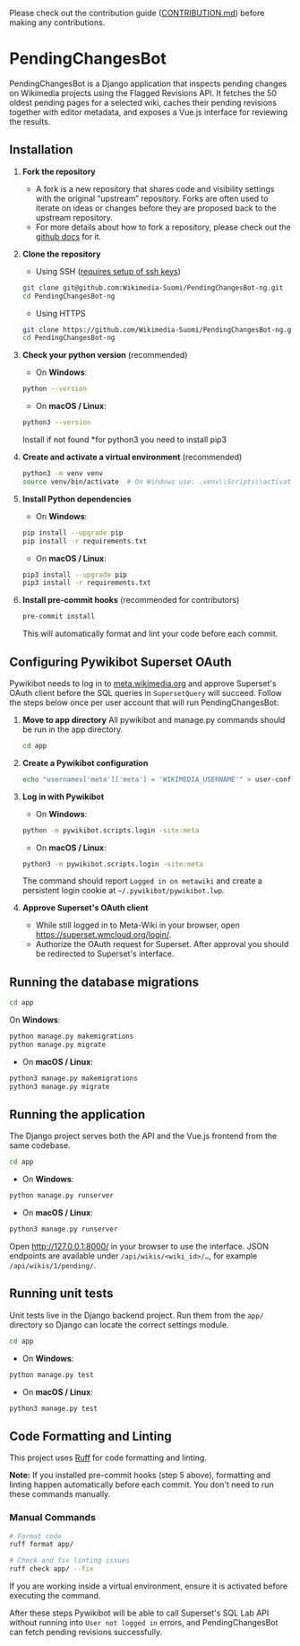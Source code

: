 Please check out the contribution guide ([CONTRIBUTION.md](https://github.com/Wikimedia-Suomi/PendingChangesBot-ng/blob/main/CONTRIBUTING.md)) before making any contributions.

# PendingChangesBot

PendingChangesBot is a Django application that inspects pending changes on Wikimedia
projects using the Flagged Revisions API. It fetches the 50 oldest pending pages for a
selected wiki, caches their pending revisions together with editor metadata, and exposes a
Vue.js interface for reviewing the results.

## Installation

1. **Fork the repository**
   - A fork is a new repository that shares code and visibility settings with the original “upstream” repository. Forks are often used to iterate on ideas or changes before they are proposed back to the upstream repository.
   - For more details about how to fork a repository, please check out the [github docs](https://docs.github.com/en/pull-requests/collaborating-with-pull-requests/working-with-forks/fork-a-repo) for it.
2. **Clone the repository**
   - Using SSH ([requires setup of ssh keys](https://docs.github.com/en/authentication/connecting-to-github-with-ssh))
   ```bash
   git clone git@github.com:Wikimedia-Suomi/PendingChangesBot-ng.git
   cd PendingChangesBot-ng
   ```
   - Using HTTPS
   ```bash
   git clone https://github.com/Wikimedia-Suomi/PendingChangesBot-ng.git
   cd PendingChangesBot-ng
   ```
3. **Check your python version** (recommended)
   - On **Windows**:
   ```bash
   python --version
   ```
   - On **macOS / Linux**:
   ```bash
   python3 --version
   ```
   Install if not found \*for python3 you need to install pip3
4. **Create and activate a virtual environment** (recommended)
   ```bash
   python3 -m venv venv
   source venv/bin/activate  # On Windows use: .venv\\Scripts\\activate
   ```
5. **Install Python dependencies**

   - On **Windows**:

   ```bash
   pip install --upgrade pip
   pip install -r requirements.txt
   ```

   - On **macOS / Linux**:

   ```bash
   pip3 install --upgrade pip
   pip3 install -r requirements.txt
   ```

6. **Install pre-commit hooks** (recommended for contributors)
   ```bash
   pre-commit install
   ```
   This will automatically format and lint your code before each commit.

## Configuring Pywikibot Superset OAuth

Pywikibot needs to log in to [meta.wikimedia.org](https://meta.wikimedia.org) and approve
Superset's OAuth client before the SQL queries in `SupersetQuery` will succeed. Follow
the steps below once per user account that will run PendingChangesBot:

1. **Move to app directory**
   All pywikibot and manage.py commands should be run in the app directory.

   ```bash
   cd app
   ```

2. **Create a Pywikibot configuration**

   ```bash
   echo "usernames['meta']['meta'] = 'WIKIMEDIA_USERNAME'" > user-config.py
   ```

3. **Log in with Pywikibot**

   - On **Windows**:

   ```bash
   python -m pywikibot.scripts.login -site:meta
   ```

   - On **macOS / Linux**:

   ```bash
   python3 -m pywikibot.scripts.login -site:meta
   ```

   The command should report `Logged in on metawiki` and create a persistent login
   cookie at `~/.pywikibot/pywikibot.lwp`.

4. **Approve Superset's OAuth client**
   - While still logged in to Meta-Wiki in your browser, open
     <https://superset.wmcloud.org/login/>.
   - Authorize the OAuth request for Superset. After approval you should be redirected
     to Superset's interface.

## Running the database migrations

```bash
cd app
```

On **Windows**:

```bash
python manage.py makemigrations
python manage.py migrate
```

- On **macOS / Linux**:

```bash
python3 manage.py makemigrations
python3 manage.py migrate
```

## Running the application

The Django project serves both the API and the Vue.js frontend from the same codebase.

```bash
cd app
```

- On **Windows**:

```bash
python manage.py runserver
```

- On **macOS / Linux**:

```bash
python3 manage.py runserver
```

Open <http://127.0.0.1:8000/> in your browser to use the interface. JSON endpoints are
available under `/api/wikis/<wiki_id>/…`, for example `/api/wikis/1/pending/`.

## Running unit tests

Unit tests live in the Django backend project. Run them from the `app/` directory so Django can locate the correct settings module.

```bash
cd app
```

- On **Windows**:

```bash
python manage.py test
```

- On **macOS / Linux**:

```bash
python3 manage.py test
```

## Code Formatting and Linting

This project uses [Ruff](https://docs.astral.sh/ruff/) for code formatting and linting.

**Note:** If you installed pre-commit hooks (step 5 above), formatting and linting happen automatically before each commit. You don't need to run these commands manually.

### Manual Commands

```bash
# Format code
ruff format app/

# Check and fix linting issues
ruff check app/ --fix
```

If you are working inside a virtual environment, ensure it is activated before executing the command.

After these steps Pywikibot will be able to call Superset's SQL Lab API without running
into `User not logged in` errors, and PendingChangesBot can fetch pending revisions
successfully.
